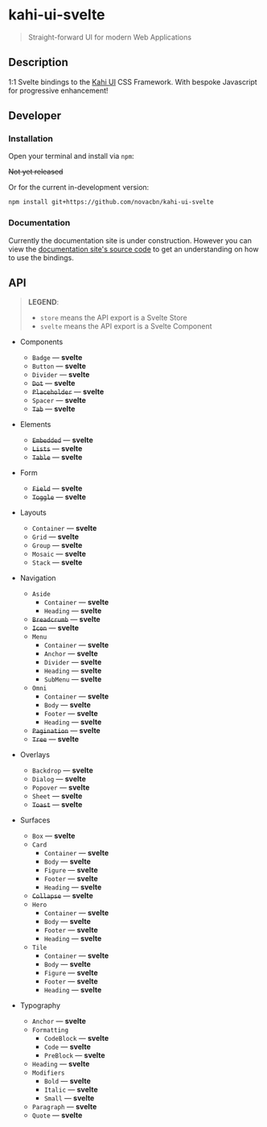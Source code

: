 # kahi-ui-svelte

> Straight-forward UI for modern Web Applications

## Description

1:1 Svelte bindings to the [Kahi UI](https://github.com/novacbn/kahi-ui) CSS Framework. With bespoke Javascript for progressive enhancement!

## Developer

### Installation

Open your terminal and install via `npm`:

~~Not yet released~~

Or for the current in-development version:

```sh
npm install git+https://github.com/novacbn/kahi-ui-svelte
```

### Documentation

Currently the documentation site is under construction. However you can view the [documentation site's source code](https://github.com/novacbn/kahi-ui/tree/main/packages/kahi-ui-docs/src) to get an understanding on how to use the bindings.

## API

> **LEGEND**:
>
> -   `store` means the API export is a Svelte Store
> -   `svelte` means the API export is a Svelte Component

-   Components

    -   `Badge` — **svelte**
    -   `Button` — **svelte**
    -   `Divider` — **svelte**
    -   ~~`Dot`~~ — **svelte**
    -   ~~`Placeholder`~~ — **svelte**
    -   `Spacer` — **svelte**
    -   ~~`Tab`~~ — **svelte**

-   Elements

    -   ~~`Embedded`~~ — **svelte**
    -   ~~`Lists`~~ — **svelte**
    -   ~~`Table`~~ — **svelte**

-   Form

    -   ~~`Field`~~ — **svelte**
    -   ~~`Toggle`~~ — **svelte**

-   Layouts

    -   `Container` — **svelte**
    -   `Grid` — **svelte**
    -   `Group` — **svelte**
    -   `Mosaic` — **svelte**
    -   `Stack` — **svelte**

-   Navigation

    -   `Aside`
        -   `Container` — **svelte**
        -   `Heading` — **svelte**
    -   ~~`Breadcrumb`~~ — **svelte**
    -   ~~`Icon`~~ — **svelte**
    -   `Menu`
        -   `Container` — **svelte**
        -   `Anchor` — **svelte**
        -   `Divider` — **svelte**
        -   `Heading` — **svelte**
        -   `SubMenu` — **svelte**
    -   `Omni`
        -   `Container` — **svelte**
        -   `Body` — **svelte**
        -   `Footer` — **svelte**
        -   `Heading` — **svelte**
    -   ~~`Pagination`~~ — **svelte**
    -   ~~`Tree`~~ — **svelte**

-   Overlays

    -   `Backdrop` — **svelte**
    -   `Dialog` — **svelte**
    -   `Popover` — **svelte**
    -   `Sheet` — **svelte**
    -   ~~`Toast`~~ — **svelte**

-   Surfaces

    -   `Box` — **svelte**
    -   `Card`
        -   `Container` — **svelte**
        -   `Body` — **svelte**
        -   `Figure` — **svelte**
        -   `Footer` — **svelte**
        -   `Heading` — **svelte**
    -   ~~`Collapse`~~ — **svelte**
    -   `Hero`
        -   `Container` — **svelte**
        -   `Body` — **svelte**
        -   `Footer` — **svelte**
        -   `Heading` — **svelte**
    -   `Tile`
        -   `Container` — **svelte**
        -   `Body` — **svelte**
        -   `Figure` — **svelte**
        -   `Footer` — **svelte**
        -   `Heading` — **svelte**

-   Typography

    -   `Anchor` — **svelte**
    -   `Formatting`
        -   `CodeBlock` — **svelte**
        -   `Code` — **svelte**
        -   `PreBlock` — **svelte**
    -   `Heading` — **svelte**
    -   `Modifiers`
        -   `Bold` — **svelte**
        -   `Italic` — **svelte**
        -   `Small` — **svelte**
    -   `Paragraph` — **svelte**
    -   `Quote` — **svelte**
